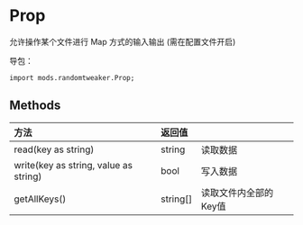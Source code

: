 # Prop

允许操作某个文件进行 Map 方式的输入输出 (需在配置文件开启)

导包：

```zenscript
import mods.randomtweaker.Prop;
```

## Methods

| 方法                            | 返回值   |                       |
| :------------------------------ | :------- | --------------------- |
| read(key as string)                | string   | 读取数据              |
| write(key as string, value as string) | bool  | 写入数据              |
| getAllKeys()                    | string[] | 读取文件内全部的Key值 |
